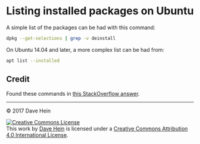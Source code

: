 # Listing installed packages on Ubuntu

A simple list of the packages can be had with this command:

```bash
dpkg --get-selections | grep -v deinstall
```

On Ubuntu 14.04 and later, a more complex list can be had from:

```bash
apt list --installed
```

## Credit

Found these commands in [this StackOverflow answer][answer].

[answer]: http://askubuntu.com/a/17829/336674

---

&copy; 2017 Dave Hein

<a rel="license" href="http://creativecommons.org/licenses/by/4.0/"><img alt="Creative Commons License" style="border-width:0" src="https://i.creativecommons.org/l/by/4.0/88x31.png" /></a><br />This <span xmlns:dct="http://purl.org/dc/terms/" href="http://purl.org/dc/dcmitype/Text" rel="dct:type">work</span> by <a xmlns:cc="http://creativecommons.org/ns#" href="https://github.com/JeNeSuisPasDave/til" property="cc:attributionName" rel="cc:attributionURL">Dave Hein</a> is licensed under a <a rel="license" href="http://creativecommons.org/licenses/by/4.0/">Creative Commons Attribution 4.0 International License</a>.

